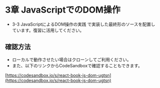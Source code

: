 # 3章 JavaScriptでのDOM操作

- 3-3 JavaScriptによるDOM操作の実践 で実装した最終形のソースを配置しています。復習に活用してください。

## 確認方法

- ローカルで動作させたい場合はクローンしてご利用ください。
- また、以下のリンクからCodeSandboxで確認することもできます。

[https://codesandbox.io/s/react-book-js-dom-ugtsn](https://codesandbox.io/s/react-book-js-dom-ugtsn)

